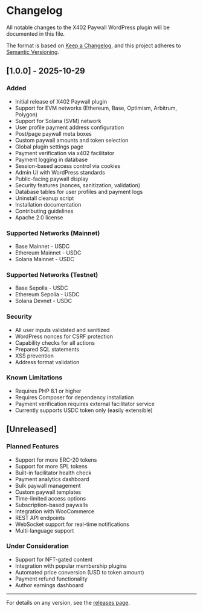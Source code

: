 # Changelog

All notable changes to the X402 Paywall WordPress plugin will be documented in this file.

The format is based on [Keep a Changelog](https://keepachangelog.com/en/1.0.0/),
and this project adheres to [Semantic Versioning](https://semver.org/spec/v2.0.0.html).

## [1.0.0] - 2025-10-29

### Added
- Initial release of X402 Paywall plugin
- Support for EVM networks (Ethereum, Base, Optimism, Arbitrum, Polygon)
- Support for Solana (SVM) network
- User profile payment address configuration
- Post/page paywall meta boxes
- Custom paywall amounts and token selection
- Global plugin settings page
- Payment verification via x402 facilitator
- Payment logging in database
- Session-based access control via cookies
- Admin UI with WordPress standards
- Public-facing paywall display
- Security features (nonces, sanitization, validation)
- Database tables for user profiles and payment logs
- Uninstall cleanup script
- Installation documentation
- Contributing guidelines
- Apache 2.0 license

### Supported Networks (Mainnet)
- Base Mainnet - USDC
- Ethereum Mainnet - USDC
- Solana Mainnet - USDC

### Supported Networks (Testnet)
- Base Sepolia - USDC
- Ethereum Sepolia - USDC
- Solana Devnet - USDC

### Security
- All user inputs validated and sanitized
- WordPress nonces for CSRF protection
- Capability checks for all actions
- Prepared SQL statements
- XSS prevention
- Address format validation

### Known Limitations
- Requires PHP 8.1 or higher
- Requires Composer for dependency installation
- Payment verification requires external facilitator service
- Currently supports USDC token only (easily extensible)

## [Unreleased]

### Planned Features
- Support for more ERC-20 tokens
- Support for more SPL tokens
- Built-in facilitator health check
- Payment analytics dashboard
- Bulk paywall management
- Custom paywall templates
- Time-limited access options
- Subscription-based paywalls
- Integration with WooCommerce
- REST API endpoints
- WebSocket support for real-time notifications
- Multi-language support

### Under Consideration
- Support for NFT-gated content
- Integration with popular membership plugins
- Automated price conversion (USD to token amount)
- Payment refund functionality
- Author earnings dashboard

---

For details on any version, see the [releases page](https://github.com/mondb-dev/x402-wp/releases).
